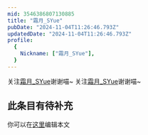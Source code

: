```yaml
---
mid: 3546386807130885
title: "霜月_SYue"
pubDate: "2024-11-04T11:26:46.793Z"
updatedDate: "2024-11-04T11:26:46.793Z"
profile:
  {
    Nickname: ["霜月_SYue"],
  }
---
```


关注[霜月_SYue](https://space.bilibili.com/3546386807130885)谢谢喵~ 关注[霜月_SYue](https://space.bilibili.com/3546386807130885)谢谢喵~

## 此条目有待补充
你可以在[这里](https://github.com/Yuhanawa/VTuber.ICU/edit/master/src/content/v/霜月_SYue/index.md)编辑本文
